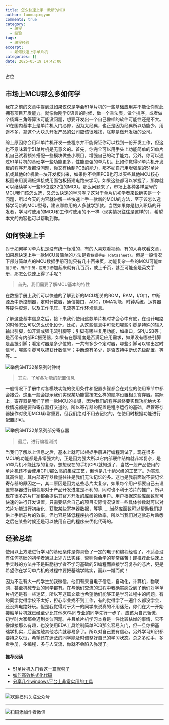```yaml
---
title: 怎么快速上手一款新的MCU
author: luomuqingyun
comments: true
category:
  - 编程
  - 经验
tags:
  - 编程经验
excerpt:
  - 如何快速上手单片机
categories: []
date: 2025-05-19 14:42:00
---
```

占位


## 市场上MCU那么多如何学
我在之前的文章中提到过如果仅仅是学会51单片机的一些基础应用并不能让你就此拥有项目开发能力。就像你刚学C语言的时候，做一个乘法表，做个排序，或者做个杨辉三角等算法可能没问题，想要开发出一个自己像样的软件可能性还是不大。51在国内基本上是单片机入门必修，因为太经典，也正是因为经典所以功能少，用途不多，拿这个大块头开发产品的公司应该很难找，除非是做开发板的公司。

综上原因你会用51单片机开发一些程序并不能保证你可以找到一份开发工作，但这也不意味着学51单片机是无意义的。首先，你完全可以用手头上功能简单的51单片机自己试着额外搭配一些模块做些小项目，增强自己的动手能力。另外，你可以通过51单片机的基础学一些功能更多，性能更强的单片机。比如你觉得51单片机开发板的程序开发都没问题，你又有绘制PCB的能力，那不妨自己用增强型的51单片机或其他8位机做一块开发板出来，如果你不会画PCB也可以买些其他MCU核心板回来用洞洞板焊接或用面包板搭建电路来学习。如果这些都可以掌握了，那你就可以继续学习一些16位或32位的MCU。那么问题来了，市场上各种各样型号的MCU我们该怎么选，又怎么快速的学习呢？这对于单片机初学者来说确实是一个问题，所以今天的内容就讲解一些快速上手一款新的MCU的方法，至于该怎么选择学习新的MCU型号，建议哪款用的人多就学那款。当然如果你是初入职场的开发者，学习时使用的MCU和工作时使用的不一样（现实情况往往是这样的），希望本文的内容也可以帮助到你。
## 如何快速上手
对于如何学习单片机是没有统一标准的，有的人喜欢看视频，有的人喜欢看文章，如果想快速上手一款MCU最简单的方法是看`数据手册（datasheet）`。但是一般情况下部分简单点的MCU数据手册可能只有几十百来页，功能复杂一些的MCU可能`数据手册，用户手册，应用手册`加起来就有几百页，或上千页，甚至可能全是英文手册，那怎么快速上得了手呢？

> 首先，我们需要了解MCU基本的特性

在数据手册上我们可以快速的了解到新的MCU相关的ROM，RAM，I/O口，中断源及中断控制器，定时计数器，通信接口，ADC，DMA功能，时钟系统，运算器等硬件资源，以及工作电压、电流等工作环境信息。

了解这些基本信息之后，接下来我们使用这款单片机时才会心中有底，在设计电路的时候怎么可以怎么优化设计。比如，从这些信息中可获知哪些引脚是特殊的输入输出引脚，如开漏或强电流引脚等；引脚有哪些复用功能，如串口，SPI,USB等；是否带有内部RC振荡器，如果有在那精度是否满足应用需求，如果没有哪些引脚是晶振引脚；看定时器是多少位的，一共有多少个定时器，哪些引脚可以输出定时信号，哪些引脚可以捕获计数信号；中断源有多少，是否支持中断优先级配置，等等……

![举例SMT32某系列时钟树](https://files.mdnice.com/user/38598/0b85efd0-1601-4626-8b6e-1c09178b6e09.png)

> 其次，了解各功能的配置信息

一般情况下手册中对各模块功能的使用条件和配置步骤都会在对应的使用章节中都会接受。这里一般会提示我们实现某功能需按怎么样的顺序设置相关寄存器。实际上，寄存器是我们了解一款MCU的关键，因为我们的程序最终要实现功能绝大多数情况都是要和寄存器打交道的，所以寄存器的配置是程序运行的基础。尽管寄存器操作对使用MCU非常重要，但我们绝对不用去记忆的，在使用时根据功能进行配置即可。

![举例SMT32某系列部分寄存器](https://files.mdnice.com/user/38598/4979a9fc-a73f-4af8-8c8a-f93ec431c2c1.png)

> 最后，进行编程测试

当我们了解以上信息之后，基本上就可以根据手册进行编程测试了。现在很多MCU的功能都是非常强大的，正是因为强大所以它内部硬件结构就非常复杂，是51单片机不能比拟的复杂，想想现在的手机CPU就知道了，当然一般产品使用的单片机还不会使用CPU那么高的集成工艺，但也是几十纳米级的工艺了。为实现其高性能，其内部寄存器数量往往是我们无法记忆的多。这也是我前面说不要记忆寄存器的原因之一，其二原因是因为这些芯片太复杂，如果每个用户都要自己去设置寄存器进行编程那对于产品开发进度是不利的，同时也不利于芯片的推广，所以现在很多芯片厂家都会提供其官方开发的库函数给用户。用户根据这些库函数就可快速的进行开发设置，只需要结合自己的项目实际情况设置一些具体参数就可以对芯片功能进行初始化，获取某些寄存器数据，等等……当然库函数可以帮助我们提供上手新芯片的效率，但也容易降低程序执行的效率，所以当我们对这款芯片熟悉之后在某些时候还是可以使用自己的程序来优化代码的。

## 经验总结
使用以上方法进行学习的基础条件是你具备了一定的电子和编程经验了，不适合没有任何基础的初学者通过上述方法实践，否则你会学的非常痛苦！即推荐此快速上手实践的方法并不是鼓励初学者不学习基础的51编程而直接学习复杂的芯片，更是希望你在学习单片机的过程中要把基础学踏实，而非一蹴而就！

因为不乏有大一的学生加我微信，他们有来自电子信息，自动化，计算机，物联网，甚至机械专业的同学都有。在与他们交流的过程中我确实感受到了他们对学单片机还是有一些迷茫，所以写这篇文章也希望他们能够正是学习过程中的问题。有的同学觉得学校不太好，担心毕业找不到工作，有的觉得学了一遍什么都没学会，还没焊电路好玩。但是我觉得对于大一的同学来说真的不用迷茫，你们在大一开始接触单片机就已经至少比其他80%同专业的同学先行一步了，应该为自己骄傲，初学时大家都会遇到类似问题。并且单片机学习本身是一件比较枯燥的事情，它不像焊接那么有趣，也没使用EDA工具绘制简单PCB那么容易入门，但一旦你把基础学扎实，后面接触其他芯片就容易多了。所以对自己要有信心，另外学习知识都要持之以恒，希望还在迷茫的同学能及时调整好自己的学习状态。总之多动手，多看手册，多编程，多与人交流，你就不会陷入弥漫了。

#### 推荐阅读
- [51单片机入门看这一篇就够了](https://mp.weixin.qq.com/s?__biz=MzI1OTQ4MTg4Ng==&mid=2247485523&idx=1&sn=b7fcd1b86e2467d6f03b1a520c39bb06&chksm=ea790022dd0e893452c4994fa16d63111b16d9878c303712f695b58b7af360b7b18c1ed4b201&token=1711068967&lang=zh_CN#rd)
- [如何高效格式化代码](https://mp.weixin.qq.com/s?__biz=MzI1OTQ4MTg4Ng==&mid=2247485572&idx=1&sn=17cefa35d9d660083d419a7e9b6db6f7&chksm=ea7900f5dd0e89e35b65ba26354cc69ad24f686d8e18abd34e0932567a9345e8c9ed653eee6b&token=1711068967&lang=zh_CN#rd)
- [分享几个windows平台上非常实用的工具](https://mp.weixin.qq.com/s?__biz=MzI1OTQ4MTg4Ng==&mid=2247485420&idx=2&sn=728ca4abbadf7caf51c392e7d7045cbe&chksm=ea790f9ddd0e868b9fa162c80db1876199845f387bbe851c8d38a4e8412329ae635916c13cfb&token=1711068967&lang=zh_CN#rd)


----
![欢迎扫码关注公众号](https://files.mdnice.com/user/38598/659b642c-fcce-4f9c-becc-038eadd2c655.jpg)

----
![扫码添加作者微信](https://files.mdnice.com/user/38598/37e7b97e-a5c7-44d1-9e48-bbe22ab3141d.jpg)

----

